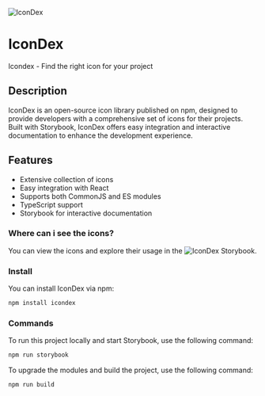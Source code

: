 ![IconDex](https://icondex.vercel.app)

# IconDex

Icondex - Find the right icon for your project

## Description

IconDex is an open-source icon library published on npm, designed to provide developers with a comprehensive set of icons for their projects. Built with Storybook, IconDex offers easy integration and interactive documentation to enhance the development experience.

## Features

- Extensive collection of icons
- Easy integration with React
- Supports both CommonJS and ES modules
- TypeScript support
- Storybook for interactive documentation

### Where can i see the icons?

You can view the icons and explore their usage in the ![IconDex Storybook]((https://icondex.vercel.app)).

### Install

You can install IconDex via npm:

```bash
npm install icondex
```
### Commands

To run this project locally and start Storybook, use the following command:

```bash
npm run storybook
```

To upgrade the modules and build the project, use the following command:

```bash
npm run build
```






